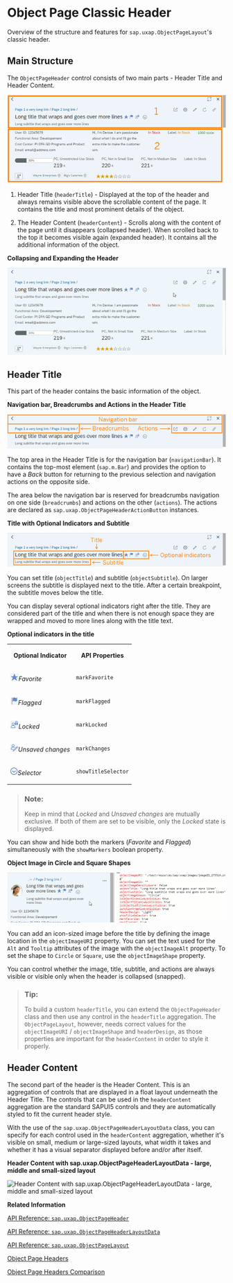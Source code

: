 <!-- loio0fecbce45e39406aa939bd25e89823f4 -->

# Object Page Classic Header

Overview of the structure and features for `sap.uxap.ObjectPageLayout`'s classic header.



## Main Structure

The `ObjectPageHeader` control consists of two main parts - Header Title and Header Content.

![](images/ObjectPageHeader_Structure_e846820.png)

1.  Header Title \(`headerTitle`\) - Displayed at the top of the header and always remains visible above the scrollable content of the page. It contains the title and most prominent details of the object.

2.  The Header Content \(`headerContent`\) - Scrolls along with the content of the page until it disappears \(collapsed header\). When scrolled back to the top it becomes visible again \(expanded header\). It contains all the additional information of the object.


  
  
**Collapsing and Expanding the Header**

![](images/Collapsing_and_expanding_the_header_animation_4e08106.gif "Collapsing and Expanding the Header")



## Header Title

This part of the header contains the basic information of the object.

  
  
**Navigation bar, Breadcrumbs and Actions in the Header Title**

![](images/ObejctPageHeaderTitle_-_NavigationBar_Breadcrumbs_and_Actions_b245922.png "Navigation bar, Breadcrumbs and Actions in the Header Title")

The top area in the Header Title is for the navigation bar \(`navigationBar`\). It contains the top-most element \(`sap.m.Bar`\) and provides the option to have a *Back* button for returning to the previous selection and navigation actions on the opposite side.

The area below the navigation bar is reserved for breadcrumbs navigation on one side \(`breadcrumbs`\) and actions on the other \(`actions`\). The actions are declared as `sap.uxap.ObjectPageHeaderActionButton` instances.

  
  
**Title with Optional Indicators and Subtitle**

![](images/HeaderTitle_Title_Subtitle_Indicators_553c7d7.png "Title with Optional Indicators and Subtitle")

You can set title \(`objectTitle`\) and subtitle \(`objectSubtitle`\). On larger screens the subtitle is displayed next to the title. After a certain breakpoint, the subtitle moves below the title.

You can display several optional indicators right after the title. They are considered part of the title and when there is not enough space they are wrapped and moved to more lines along with the title text.

**Optional indicators in the title**


<table>
<tr>
<th valign="top">

Optional Indicator



</th>
<th valign="top">

API Properties



</th>
</tr>
<tr>
<td valign="top">

![](images/Favorite_icon_7813cf4.png)*Favorite* 



</td>
<td valign="top">

`markFavorite` 



</td>
</tr>
<tr>
<td valign="top">

![](images/Flagged_icon_4c5abbf.png)*Flagged* 



</td>
<td valign="top">

`markFlagged` 



</td>
</tr>
<tr>
<td valign="top">

![](images/Locked_icon_52d023e.png)*Locked* 



</td>
<td valign="top">

`markLocked` 



</td>
</tr>
<tr>
<td valign="top">

![](images/Unsaved_changes_icon_f89451a.png)*Unsaved changes* 



</td>
<td valign="top">

`markChanges` 



</td>
</tr>
<tr>
<td valign="top">

![](images/Title_selector_icon_d7144c2.png)*Selector* 



</td>
<td valign="top">

`showTitleSelector` 



</td>
</tr>
</table>

> ### Note:  
> Keep in mind that *Locked* and *Unsaved changes* are mutually exclusive. If both of them are set to be visible, only the *Locked* state is displayed.

You can show and hide both the markers \(*Favorite* and *Flagged*\) simultaneously with the `showMarkers` boolean property.

  
  
**Object Image in Circle and Square Shapes**

![](images/objectImageShape_-_Circle_and_Square_df92915.gif "Object Image in Circle and Square Shapes")

You can add an icon-sized image before the title by defining the image location in the `objectImageURI` property. You can set the text used for the `Alt` and `Tooltip` attributes of the image with the `objectImageAlt` property. To set the shape to `Circle` or `Square`, use the `objectImageShape` property.

You can control whether the image, title, subtitle, and actions are always visible or visible only when the header is collapsed \(snapped\).

> ### Tip:  
> To build a custom `headerTitle`, you can extend the `ObjectPageHeader` class and then use any control in the `headerTitle` aggregation. The `ObjectPageLayout`, however, needs correct values for the `objectImageURI` / `objectImageShape` and `headerDesign`, as those properties are important for the `headerContent` in order to style it properly.



## Header Content

The second part of the header is the Header Content. This is an aggregation of controls that are displayed in a float layout underneath the Header Title. The controls that can be used in the `headerContent` aggregation are the standard SAPUI5 controls and they are automatically styled to fit the current header style.

With the use of the `sap.uxap.ObjectPageHeaderLayoutData` class, you can specify for each control used in the `headerContent` aggregation, whether it's visible on small, medium or large-sized layouts, what width it takes and whether it has a visual separator displayed before and/or after itself.

  
  
**Header Content with sap.uxap.ObjectPageHeaderLayoutData - large, middle and small-sized layout**

![](images/Header_Content_ObjectPageHeaderLayoutData_40e357c.gif "Header Content with sap.uxap.ObjectPageHeaderLayoutData -
					large, middle and small-sized layout")

**Related Information**  


[API Reference: `sap.uxap.ObjectPageHeader`](https://ui5.sap.com/#/api/sap.uxap.ObjectPageHeader)

[API Reference: `sap.uxap.ObjectPageHeaderLayoutData`](https://ui5.sap.com/#/api/sap.uxap.ObjectPageHeaderLayoutData)

[API Reference: `sap.uxap.ObjectPageLayout`](https://ui5.sap.com/#/api/sap.uxap.ObjectPageLayout)

[Object Page Headers](object-page-headers-d2ef009.md "The sap.uxap.ObjectPageLayout control has two types of header - classic header and dynamic header.")

[Object Page Headers Comparison](object-page-headers-comparison-9c9d94f.md "This section explains the differences and similarities between the two types of header of the sap.uxap.ObjectPageLayout control.")

